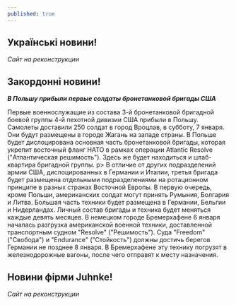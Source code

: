 ```yaml
---
published: true
---
```

## Українські новини!

 _Сайт на реконструкции_
 
## Закордонні новини!

_**В Польшу прибыли первые солдаты бронетанковой бригады США**_

Первые военнослужащие из состава 3-й бронетанковой бригадной боевой группы 4-й пехотной дивизии США прибыли в Польшу. Самолеты доставили 250 солдат в город Вроцлав, в субботу, 7 января. Они будут размещены в городе Жагань на западе страны. В Польше будет дислоцирована основная часть бронетанковой бригады, которая укрепит восточный фланг НАТО в рамках операции Atlantic Resolve ("Атлантическая решимость"). Здесь же будет находиться и штаб-квартира бригадной группы.
p> В отличие от других подразделений армии США, дислоцированных в Германии и Италии, третья бригада будет размещена отдельными подразделениями на ротационном принципе в разных странах Восточной Европы. В первую очередь, кроме Польши, американских солдат могут принять Румыния, Болгария и Литва. Большая часть техники будет размещена в Германии, Бельгии и Нидерландах. Личный состав бригады и техника будет меняться каждые девять месяцев.
 В немецком городе Бремерхафене 6 января началась разгрузка американской военной техники, доставленной транспортным судном "Resolve" ("Решимость"). Суда "Freedom" ("Свобода") и "Endurance" ("Стойкость") должны достичь берегов Германии не позднее 8 января. В Бремерхафене эту технику погрузят в железнодорожные вагоны, после чего отправят к месту назначения.

## Новини фірми Juhnke!

_Сайт на реконструкции_
